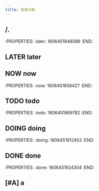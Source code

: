 ```yaml
---
title: 菜单功能
---
```


## /.
:PROPERTIES:
:later: 1606451848589
:END:
## LATER later
## NOW now
:PROPERTIES:
:now: 1606451858427
:END:
## TODO todo
:PROPERTIES:
:todo: 1606451869782
:END:
## DOING doing
:PROPERTIES:
:doing: 1606451912453
:END:
## DONE done
:PROPERTIES:
:done: 1606451924304
:END:
## [#A] a
##
